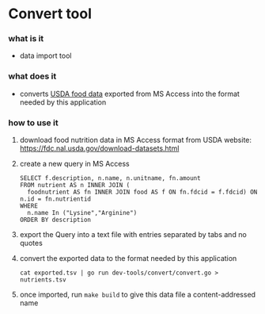# Convert tool

### what is it

- data import tool

### what does it

- converts [USDA food data]() exported from MS Access into the format needed by this application

### how to use it

1.  download food nutrition data in MS Access format from USDA website: https://fdc.nal.usda.gov/download-datasets.html

2.  create a new query in MS Access

        SELECT f.description, n.name, n.unitname, fn.amount
        FROM nutrient AS n INNER JOIN (
          foodnutrient AS fn INNER JOIN food AS f ON fn.fdcid = f.fdcid) ON n.id = fn.nutrientid
        WHERE
          n.name In ("Lysine","Arginine")
        ORDER BY description

3.  export the Query into a text file with entries separated by tabs and no quotes

4.  convert the exported data to the format needed by this application

        cat exported.tsv | go run dev-tools/convert/convert.go > nutrients.tsv

5.  once imported, run `make build` to give this data file a content-addressed name
